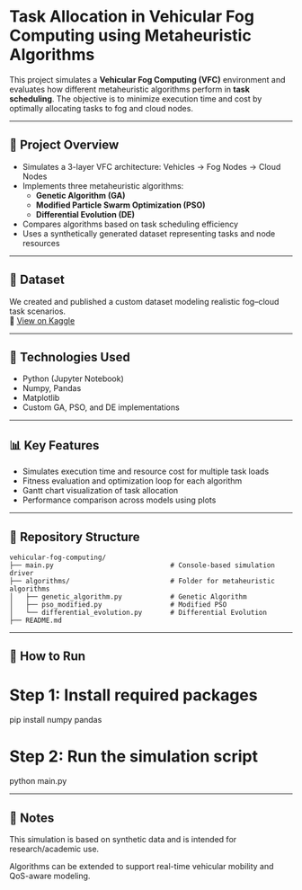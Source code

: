# Task Allocation in Vehicular Fog Computing using Metaheuristic Algorithms

This project simulates a **Vehicular Fog Computing (VFC)** environment and evaluates how different metaheuristic algorithms perform in **task scheduling**. The objective is to minimize execution time and cost by optimally allocating tasks to fog and cloud nodes.

---

## 🚀 Project Overview

- Simulates a 3-layer VFC architecture: Vehicles → Fog Nodes → Cloud Nodes  
- Implements three metaheuristic algorithms:
  - **Genetic Algorithm (GA)**
  - **Modified Particle Swarm Optimization (PSO)**
  - **Differential Evolution (DE)**
- Compares algorithms based on task scheduling efficiency  
- Uses a synthetically generated dataset representing tasks and node resources

---

## 📂 Dataset

We created and published a custom dataset modeling realistic fog–cloud task scenarios.  
📎 [View on Kaggle](https://www.kaggle.com/datasets/sachin26240/vehicularfogcomputing)

---

## 🧠 Technologies Used

- Python (Jupyter Notebook)  
- Numpy, Pandas  
- Matplotlib  
- Custom GA, PSO, and DE implementations

---

## 📊 Key Features

- Simulates execution time and resource cost for multiple task loads  
- Fitness evaluation and optimization loop for each algorithm  
- Gantt chart visualization of task allocation  
- Performance comparison across models using plots

---

## 📁 Repository Structure

```
vehicular-fog-computing/
├── main.py                             # Console-based simulation driver
├── algorithms/                         # Folder for metaheuristic algorithms
│   ├── genetic_algorithm.py            # Genetic Algorithm
│   ├── pso_modified.py                 # Modified PSO
│   └── differential_evolution.py       # Differential Evolution
├── README.md
```
---

## 🏁 How to Run

# Step 1: Install required packages
pip install numpy pandas

# Step 2: Run the simulation script
python main.py

---

## 📌 Notes

This simulation is based on synthetic data and is intended for research/academic use.

Algorithms can be extended to support real-time vehicular mobility and QoS-aware modeling.



